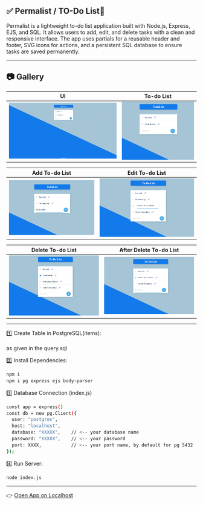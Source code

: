 ✅ Permalist / TO-Do List📝
---

Permalist is a lightweight to-do list application built with Node.js, Express, EJS, and SQL. It allows users to add, edit, and delete tasks with a clean and responsive interface. The app uses partials for a reusable header and footer, SVG icons for actions, and a persistent SQL database to ensure tasks are saved permanently.

---
## 📷 Gallery

| UI | To-do List|
|--------|--------|
| ![tdl1](./imgg/tdl1.png) | ![tdl2](./imgg/tdl2.png) |

| Add To-do List| Edit To-do List|
|--------|--------|
| ![tdl3](./imgg/tdl3.png) | ![tdl4](./imgg/tdl4.png) |

| Delete To-do List| After Delete To-do List|
|--------|--------|
| ![tdl5](./imgg/tdl5.png) | ![tdl6](./imgg/tdl6.png) |
---

 1️⃣ Create Table in PostgreSQL(items):
 <br><br>
as given in the query.sql
 <br>
 
2️⃣ Install Dependencies:
```bash
npm i
npm i pg express ejs body-parser
```

3️⃣ Database Connection (index.js)
```bash
const app = express()
const db = new pg.Client({
  user: "postgres",
  host: "localhost",
  database: "XXXXX",    // <-- your database name
  password: "XXXXX",    // <-- your password
  port: XXXX,           // <-- your port name, by default for pg 5432
});
```
4️⃣ Run Server:
```bash
node index.js
```
---
👉 [Open App on Localhost](http://localhost:3000)
